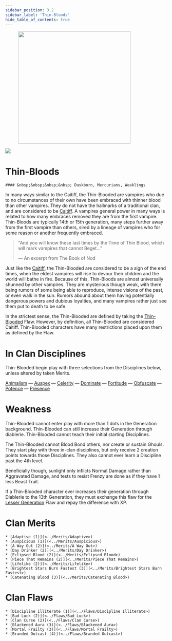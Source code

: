 ```yaml
---
sidebar_position: 3.2
sidebar_label: 'Thin-Bloods'
hide_table_of_contents: true
---
```

<figure className="float-right-img">
  <img src="https://i.fivem.lgbt/3XWSln15cb.png" width='350px' />
  <figcaption style={{ fontSize: '0.85em', color: '#666', textAlign: 'center' }}>

  </figcaption>
</figure>

<img src="https://i.fivem.lgbt/W2FvuMngNo.png" className="icon-img" />

# Thin-Bloods
    #### &nbsp;&nbsp;&nbsp;&nbsp; Duskborn, Mercurians, Weaklings

In many ways similar to the Caitiff, the Thin-Blooded are vampires who due to no circumstances of their own have been embraced with thinner blood than other vampires. They do not have the hallmarks of a traditional clan, and are considered to be [Caitiff](./Caitiff). A vampires general power in many ways is related to how many embraces removed they are from the first vampire. Thin-Bloods are typically 14th or 15th generation, many steps further away from the first vampire than others, sired by a lineage of vampires who for some reason or another frequently embraced.

> "And you will know these last times by the Time of Thin Blood, which will mark vampires that cannot Beget..."
>
> — An excerpt from The Book of Nod

Just like the [Caitiff](./Caitiff), the Thin-Blooded are considered to be a sign of the end times, when the eldest vampires will rise to devour their children and the world will bathe in fire. Because of this, Thin-Bloods are almost universally shunned by other vampires. They are mysterious though weak, with there being rumors of some being able to reproduce, intense visions of the past, or even walk in the sun. Rumors abound about them having potentially dangerous powers and dubious loyalties, and many vampires rather just see them put to death to be safe.

In the strictest sense, the Thin-Blooded are defined by taking the [Thin-Blooded](<../Flaws/Thin Blooded>) Flaw. However, by definition, all Thin-Blooded are considered Caitiff. Thin-Blooded characters have many restrictions placed upon them as defined by the Flaw.

# In Clan Disciplines

Thin-Blooded begin play with three selections from the Disciplines below, unless altered by taken Merits.

[Animalism](../Disciplines/Animalism) — [Auspex](../Disciplines/Auspex) — [Celerity](../Disciplines/Celerity) — [Dominate](../Disciplines/Dominate) — [Fortitude](../Disciplines/Fortitude) — [Obfuscate](../Disciplines/Obfuscate) — [Potence](../Disciplines/Potence) — [Presence](../Disciplines/Presence)

# Weakness

Thin-Blooded cannot enter play with more than 1 dots in the Generation background. Thin-Blooded can still increase their Generation through diablerie. Thin-Blooded cannot teach their initial starting Disciplines.

The Thin-Blooded cannot Blood Bond others, nor create or sustain Ghouls. They start play with three in-clan disciplines, but only receive 2 creation points towards those Disciplines. They also cannot ever learn a Discipline past the 4th level.

Beneficially though, sunlight only inflicts Normal Damage rather than Aggravated Damage, and tests to resist Frenzy are done as if they have 1 less Beast Trait.

If a Thin-Blooded character ever increases their generation through Diablerie to the 13th Generation, they must exchange this flaw for the [Lesser Generation](<../Flaws/Lesser Generation>) Flaw and repay the difference with XP.

# Clan Merits

    * [Adaptive (1)](<../Merits/Adaptive>)
    * [Auspicious (1)](<../Merits/Auspicious>)
    * [A Way Out (2)](<../Merits/A Way Out>)
    * [Day Drinker (2)](<../Merits/Day Drinker>)
    * [Eclipsed Blood (2)](<../Merits/Eclipsed Blood>)
    * [Piece That Remains (2)](<../Merits/Piece That Remains>)
    * [Lifelike (2)](<../Merits/Lifelike>)
    * [Brightest Stars Burn Fastest (3)](<../Merits/Brightest Stars Burn Fastest>)
    * [Catenating Blood (3)](<../Merits/Catenating Blood>)


# Clan Flaws

    * [Discipline Illiterate (1)](<../Flaws/Discipline Illiterate>)
    * [Bad Luck (2)](<../Flaws/Bad Luck>)
    * [Clan Curse (2)](<../Flaws/Clan Curse>)
    * [Blackened Aura (3)](<../Flaws/Blackened Aura>)
    * [Mortal Frailty (3)](<../Flaws/Mortal Frailty>)
    * [Branded Outcast (4)](<../Flaws/Branded Outcast>)
